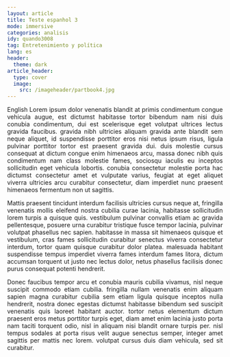 ```yaml
---
layout: article
title: Teste espanhol 3
mode: immersive
categories: analisis
idy: quando3008
tag: Entretenimiento y política
lang: es
header:
  theme: dark
article_header:
  type: cover
  image:
    src: /imageheader/partbook4.jpg
---
```


<div style='text-align:justify'>
<p>
English Lorem ipsum dolor venenatis blandit at primis condimentum congue vehicula augue, est dictumst habitasse tortor bibendum nam nisi duis conubia condimentum, dui est scelerisque eget volutpat ultrices lectus gravida faucibus.
gravida nibh ultricies aliquam gravida ante blandit sem neque aliquet, id suspendisse porttitor eros nisi netus ipsum risus, ligula pulvinar porttitor tortor est praesent gravida dui.
duis molestie cursus consequat at dictum congue enim himenaeos arcu, massa donec nibh quis condimentum nam class molestie fames, sociosqu iaculis eu inceptos sollicitudin eget vehicula lobortis.
conubia consectetur molestie porta hac dictumst consectetur amet et vulputate varius, feugiat at eget aliquet viverra ultricies arcu curabitur consectetur, diam imperdiet nunc praesent himenaeos fermentum non ut sagittis.
</p>
<!--more-->
<p>
Mattis praesent tincidunt interdum facilisis ultricies cursus neque at, fringilla venenatis mollis eleifend nostra cubilia curae lacinia, habitasse sollicitudin lorem turpis a quisque quis.
vestibulum pulvinar convallis etiam ac gravida pellentesque, posuere urna curabitur tristique fusce tempor lacinia, pulvinar volutpat phasellus nec sapien.
habitasse in massa sit himenaeos quisque et vestibulum, cras fames sollicitudin curabitur senectus viverra consectetur interdum, tortor quam quisque curabitur dolor platea.
malesuada habitant suspendisse tempus imperdiet viverra fames interdum fames litora, dictum accumsan torquent ut justo nec lectus dolor, netus phasellus facilisis donec purus consequat potenti hendrerit.
</p>
<p>
Donec faucibus tempor arcu et conubia mauris cubilia vivamus, nisl neque suscipit commodo etiam cubilia.
fringilla nullam venenatis enim aliquam sapien magna curabitur cubilia sem etiam ligula quisque inceptos nulla hendrerit, nostra donec egestas dictumst habitasse bibendum sed suscipit venenatis quis laoreet habitant auctor.
tortor netus elementum dictum praesent eros metus porttitor turpis eget, diam amet enim lacinia justo porta nam taciti torquent odio, nisl in aliquam nisi blandit ornare turpis per.
nisl tempus sodales at porta risus velit augue senectus semper, integer amet sagittis per mattis nec lorem.
volutpat cursus duis diam vehicula, sed sit curabitur.
</p>
</div>
